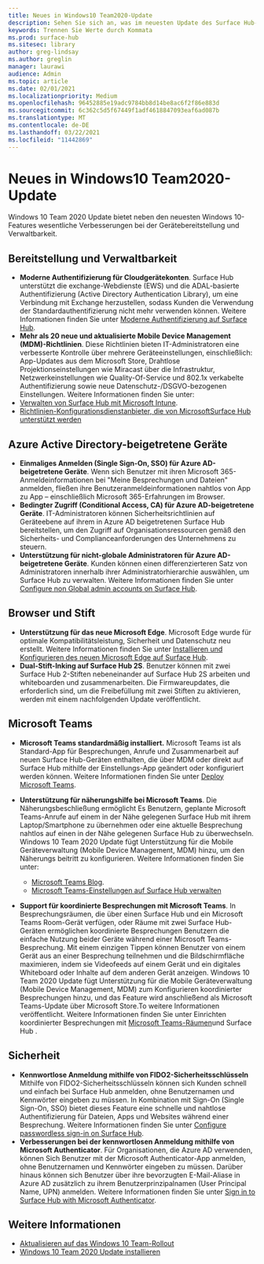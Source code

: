 ```yaml
---
title: Neues in Windows10 Team2020-Update
description: Sehen Sie sich an, was im neuesten Update des Surface Hub-Betriebssystems, Windows 10 Team 2020 Update, neu ist.
keywords: Trennen Sie Werte durch Kommata
ms.prod: surface-hub
ms.sitesec: library
author: greg-lindsay
ms.author: greglin
manager: laurawi
audience: Admin
ms.topic: article
ms.date: 02/01/2021
ms.localizationpriority: Medium
ms.openlocfilehash: 96452885e19adc9784bb8d14be8ac6f2f86e883d
ms.sourcegitcommit: 6c362c5d5f67449f1adf4618847093eaf6ad087b
ms.translationtype: MT
ms.contentlocale: de-DE
ms.lasthandoff: 03/22/2021
ms.locfileid: "11442869"
---
```

# <a name="whats-new-in-windows-10-team-2020-update"></a>Neues in Windows10 Team2020-Update

Windows 10 Team 2020 Update bietet neben den neuesten Windows 10-Features wesentliche Verbesserungen bei der Gerätebereitstellung und Verwaltbarkeit.

##  <a name="deployment-and-manageability"></a>Bereitstellung und Verwaltbarkeit

- **Moderne Authentifizierung für Cloudgerätekonten**. Surface Hub unterstützt die exchange-Webdienste (EWS) und die ADAL-basierte Authentifizierung (Active Directory Authentication Library), um eine Verbindung mit Exchange herzustellen, sodass Kunden die Verwendung der Standardauthentifizierung nicht mehr verwenden können. Weitere Informationen finden Sie unter [Moderne Authentifizierung auf Surface Hub](https://docs.microsoft.com/surface-hub/surface-hub-modern-auth).
- **Mehr als 20 neue und aktualisierte Mobile Device Management (MDM)-Richtlinien**.      Diese Richtlinien bieten IT-Administratoren eine verbesserte Kontrolle über mehrere Geräteeinstellungen, einschließlich: App-Updates aus dem Microsoft Store, Drahtlose Projektionseinstellungen wie Miracast über die Infrastruktur, Netzwerkeinstellungen wie Quality-Of-Service und 802.1x verkabelte Authentifizierung sowie neue Datenschutz-/DSGVO-bezogenen Einstellungen. Weitere Informationen finden Sie unter: 
- [Verwalten von Surface Hub mit Microsoft Intune](surface-hub-2s-manage-intune.md).
- [Richtlinien-Konfigurationsdienstanbieter, die von MicrosoftSurface Hub unterstützt werden](https://docs.microsoft.com//windows/client-management/mdm/policy-csps-supported-by-surface-hub)

##  <a name="azure-active-directory-joined-devices"></a>Azure Active Directory-beigetretene Geräte

- **Einmaliges Anmelden (Single Sign-On, SSO) für Azure AD-beigetretene Geräte**. Wenn sich Benutzer mit ihren Microsoft 365-Anmeldeinformationen bei "Meine Besprechungen und Dateien" anmelden, fließen ihre Benutzeranmeldeinformationen nahtlos von App zu App – einschließlich Microsoft 365-Erfahrungen im Browser.
- **Bedingter Zugriff (Conditional Access, CA) für Azure AD-beigetretene Geräte**.       IT-Administratoren können Sicherheitsrichtlinien auf Geräteebene auf ihrem in Azure AD beigetretenen Surface Hub bereitstellen, um den Zugriff auf Organisationsressourcen gemäß den Sicherheits- und Complianceanforderungen des Unternehmens zu steuern.
- **Unterstützung für nicht-globale Administratoren für Azure AD-beigetretene Geräte**. Kunden können einen differenzierteren Satz von Administratoren innerhalb ihrer Administratorhierarchie auswählen, um Surface Hub zu verwalten. Weitere Informationen finden Sie unter [Configure non Global admin accounts on Surface Hub](surface-hub-2s-nonglobal-admin.md).


## <a name="browser-and-pen"></a>Browser und Stift

- **Unterstützung für das neue Microsoft Edge**. Microsoft Edge wurde für optimale Kompatibilitätsleistung, Sicherheit und Datenschutz neu erstellt. Weitere Informationen finden Sie unter [Installieren und Konfigurieren des neuen Microsoft Edge auf Surface Hub](https://docs.microsoft.com/surface-hub/surface-hub-install-chromium-edge).
- **Dual-Stift-Inking auf Surface Hub 2S**.   Benutzer können mit zwei Surface Hub 2-Stiften nebeneinander auf Surface Hub 2S arbeiten und whiteboarden und zusammenarbeiten. Die Firmwareupdates, die erforderlich sind, um die Freibefüllung mit zwei Stiften zu aktivieren, werden mit einem nachfolgenden Update veröffentlicht.

## <a name="microsoft-teams"></a>Microsoft Teams  

- **Microsoft Teams standardmäßig installiert.**        Microsoft Teams ist als Standard-App für Besprechungen, Anrufe und Zusammenarbeit auf neuen Surface Hub-Geräten enthalten, die über MDM oder direkt auf Surface Hub mithilfe der Einstellungs-App geändert oder konfiguriert werden können. Weitere Informationen finden Sie unter [Deploy Microsoft Teams](https://docs.microsoft.com/MicrosoftTeams/teams-surface-hub).
- **Unterstützung für näherungshilfe bei Microsoft Teams**.  Die Näherungsbeschließung ermöglicht Es Benutzern, geplante Microsoft Teams-Anrufe auf einem in der Nähe gelegenen Surface Hub mit ihrem Laptop/Smartphone zu übernehmen oder eine aktuelle Besprechung nahtlos auf einen in der Nähe gelegenen Surface Hub zu überwechseln. Windows 10 Team 2020 Update fügt Unterstützung für die Mobile Geräteverwaltung (Mobile Device Management, MDM) hinzu, um den Näherungs beitritt zu konfigurieren. Weitere Informationen finden Sie unter: 

  - [Microsoft Teams Blog](https://techcommunity.microsoft.com/t5/microsoft-teams-blog/microsoft-teams-devices-for-shared-spaces-july-and-august-update/ba-p/1604833). 
  - [Microsoft Teams-Einstellungen auf Surface Hub verwalten](https://docs.microsoft.com/microsoftteams/rooms/surface-hub-manage-config)

- **Support für koordinierte Besprechungen mit Microsoft Teams**. In Besprechungsräumen, die über einen Surface Hub und ein Microsoft Teams Room-Gerät verfügen, oder Räume mit zwei Surface Hub-Geräten ermöglichen koordinierte Besprechungen Benutzern die einfache Nutzung beider Geräte während einer Microsoft Teams-Besprechung. Mit einem einzigen Tippen können Benutzer von einem Gerät aus an einer Besprechung teilnehmen und die Bildschirmfläche maximieren, indem sie Videofeeds auf einem Gerät und ein digitales Whiteboard oder Inhalte auf dem anderen Gerät anzeigen. Windows 10 Team 2020 Update fügt Unterstützung für die Mobile Geräteverwaltung (Mobile Device Management, MDM) zum Konfigurieren koordinierter Besprechungen hinzu, und das Feature wird anschließend als Microsoft Teams-Update über Microsoft Store.To weitere Informationen veröffentlicht. Weitere Informationen finden Sie unter Einrichten koordinierter Besprechungen mit [Microsoft Teams-Räumen](https://docs.microsoft.com/microsoftteams/rooms/coordinated-meetings)und Surface Hub .

## <a name="security"></a>Sicherheit

- **Kennwortlose Anmeldung mithilfe von FIDO2-Sicherheitsschlüsseln**     Mithilfe von FIDO2-Sicherheitsschlüsseln können sich Kunden schnell und einfach bei Surface Hub anmelden, ohne Benutzernamen und Kennwörter eingeben zu müssen. In Kombination mit Sign-On (Single Sign-On, SSO) bietet dieses Feature eine schnelle und nahtlose Authentifizierung für Dateien, Apps und Websites während einer Besprechung. Weitere Informationen finden Sie unter [Configure passwordless sign-in on Surface Hub](https://docs.microsoft.com/surface-hub/surface-hub-2s-phone-authenticate).
- **Verbesserungen bei der kennwortlosen Anmeldung mithilfe von Microsoft Authenticator**.  Für Organisationen, die Azure AD verwenden, können Sich Benutzer mit der Microsoft Authenticator-App anmelden, ohne Benutzernamen und Kennwörter eingeben zu müssen. Darüber hinaus können sich Benutzer über ihre bevorzugten E-Mail-Aliase in Azure AD zusätzlich zu ihrem Benutzerprinzipalnamen (User Principal Name, UPN) anmelden. Weitere Informationen finden Sie unter [Sign in to Surface Hub with Microsoft Authenticator](https://docs.microsoft.com/surface-hub/surface-hub-authenticator-app).


## <a name="learn-more"></a>Weitere Informationen

- [Aktualisieren auf das Windows 10 Team-Rollout](https://techcommunity.microsoft.com/t5/surface-it-pro-blog/update-to-the-windows-10-team-rollout/ba-p/1669655)
- [Windows 10 Team 2020 Update installieren](surface-hub-2020-update.md)  
 